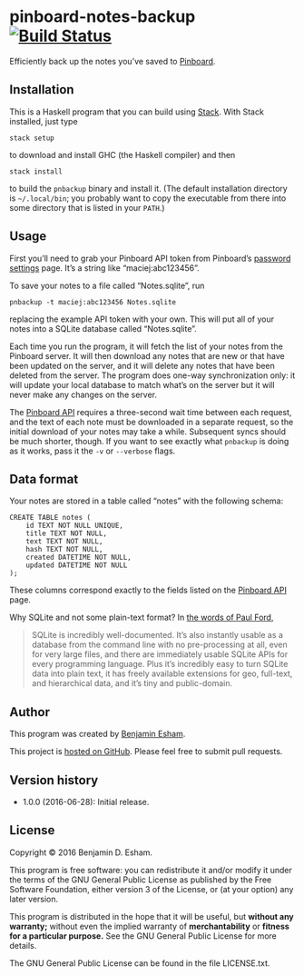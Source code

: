 # pinboard-notes-backup [![Build Status](https://travis-ci.org/bdesham/pinboard-notes-backup.svg?branch=master)](https://travis-ci.org/bdesham/pinboard-notes-backup)

Efficiently back up the notes you’ve saved to [Pinboard].

[Pinboard]: https://pinboard.in

## Installation

This is a Haskell program that you can build using [Stack]. With Stack installed, just type

    stack setup

to download and install GHC (the Haskell compiler) and then

    stack install

to build the `pnbackup` binary and install it. (The default installation directory is `~/.local/bin`; you probably want to copy the executable from there into some directory that is listed in your `PATH`.)

[Stack]: http://docs.haskellstack.org/en/stable/README/

## Usage

First you’ll need to grab your Pinboard API token from Pinboard’s [password settings] page. It’s a string like “maciej:abc123456”.

To save your notes to a file called “Notes.sqlite”, run

    pnbackup -t maciej:abc123456 Notes.sqlite

replacing the example API token with your own. This will put all of your notes into a SQLite database called “Notes.sqlite”.

Each time you run the program, it will fetch the list of your notes from the Pinboard server. It will then download any notes that are new or that have been updated on the server, and it will delete any notes that have been deleted from the server. The program does one-way synchronization only: it will update your local database to match what’s on the server but it will never make any changes on the server.

The [Pinboard API] requires a three-second wait time between each request, and the text of each note must be downloaded in a separate request, so the initial download of your notes may take a while. Subsequent syncs should be much shorter, though. If you want to see exactly what `pnbackup` is doing as it works, pass it the `-v` or `--verbose` flags.

[password settings]: https://pinboard.in/settings/password
[Pinboard API]: https://pinboard.in/api/

## Data format

Your notes are stored in a table called “notes” with the following schema:

```
CREATE TABLE notes (
    id TEXT NOT NULL UNIQUE,
    title TEXT NOT NULL,
    text TEXT NOT NULL,
    hash TEXT NOT NULL,
    created DATETIME NOT NULL,
    updated DATETIME NOT NULL
);
```

These columns correspond exactly to the fields listed on the [Pinboard API] page.

Why SQLite and not some plain-text format? In [the words of Paul Ford][Ford],

> SQLite is incredibly well-documented. It’s also instantly usable as a database from the command line with no pre-processing at all, even for very large files, and there are immediately usable SQLite APIs for every programming language. Plus it’s incredibly easy to turn SQLite data into plain text, it has freely available extensions for geo, full-text, and hierarchical data, and it’s tiny and public-domain.

[Ford]: https://trackchanges.postlight.com/usable-data-5d626d8a6b57

## Author

This program was created by [Benjamin Esham](https://esham.io).

This project is [hosted on GitHub](https://github.com/bdesham/pinboard-notes-backup). Please feel free to submit pull requests.

## Version history

* 1.0.0 (2016-06-28): Initial release.

## License

Copyright © 2016 Benjamin D. Esham.

This program is free software: you can redistribute it and/or modify it under the terms of the GNU General Public License as published by the Free Software Foundation, either version 3 of the License, or (at your option) any later version.

This program is distributed in the hope that it will be useful, but **without any warranty;** without even the implied warranty of **merchantability** or **fitness for a particular purpose.** See the GNU General Public License for more details.

The GNU General Public License can be found in the file LICENSE.txt.
